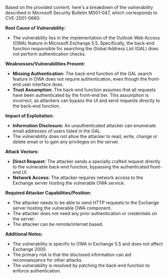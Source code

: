 Based on the provided content, here's a breakdown of the vulnerability described in Microsoft Security Bulletin MS01-047, which corresponds to CVE-2001-0660:

**Root Cause of Vulnerability:**
- The vulnerability lies in the implementation of the Outlook Web Access (OWA) feature in Microsoft Exchange 5.5. Specifically, the back-end function responsible for searching the Global Address List (GAL) does not perform authentication checks.

**Weaknesses/Vulnerabilities Present:**
- **Missing Authentication:** The back-end function of the GAL search feature in OWA does not require authentication, even though the front-end user interface does.
- **Trust Assumption:** The back-end function assumes that all requests have been authenticated by the front-end tier. This assumption is incorrect, as attackers can bypass the UI and send requests directly to the back-end function.

**Impact of Exploitation:**
- **Information Disclosure:** An unauthenticated attacker can enumerate email addresses of users listed in the GAL.
- The vulnerability does not allow the attacker to read, write, change or delete email or to gain any privileges on the server.

**Attack Vectors:**
- **Direct Request:** The attacker sends a specially crafted request directly to the vulnerable back-end function, bypassing the authenticated front-end UI.
- **Network Access:** The attacker requires network access to the Exchange server hosting the vulnerable OWA service.

**Required Attacker Capabilities/Position:**
- The attacker needs to be able to send HTTP requests to the Exchange server hosting the vulnerable OWA component.
- The attacker does not need any prior authentication or credentials on the server.
- The attacker can be remote/internet based.

**Additional Notes:**
- The vulnerability is specific to OWA in Exchange 5.5 and does not affect Exchange 2000.
- The primary risk is that the disclosed information can aid reconnaissance for other attacks.
- The vulnerability is resolved by patching the back-end function to enforce authentication.